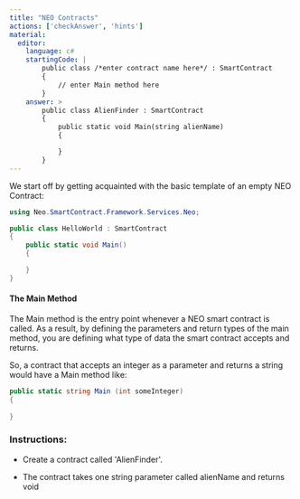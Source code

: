 ```yaml
---
title: "NEO Contracts"
actions: ['checkAnswer', 'hints']
material: 
  editor:
    language: c#
    startingCode: |
        public class /*enter contract name here*/ : SmartContract
        {
	        // enter Main method here
        }
    answer: > 
        public class AlienFinder : SmartContract
        {
            public static void Main(string alienName)
            {

            }
        }
---
```




We start off by getting acquainted with the basic template of an empty NEO Contract:

```c#
using Neo.SmartContract.Framework.Services.Neo;

public class HelloWorld : SmartContract
{
    public static void Main()
    {

    }
}
```
#### The Main Method

The Main method is the entry point whenever a NEO smart contract is called. As a result, by defining the parameters and return types of the main method, you are defining what type of data the smart contract accepts and returns. 

So, a contract that accepts an integer as a parameter and returns a string would have a Main method like: 

```c#
public static string Main (int someInteger) 
{
  
}
```



### Instructions: 

- Create a contract called 'AlienFinder'. 


- The contract takes one string parameter called alienName and returns void


